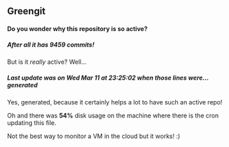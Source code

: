 ## Greengit

#### Do you wonder why this repository is so active?

##### After all it has 9459 commits!

But is it *really* active? Well...

##### Last update was on Wed Mar 11 at 23:25:02 when those lines were... generated

Yes, generated, because it certainly helps a lot to have such an active repo!

Oh and there was **54%** disk usage on the machine
where there is the cron updating this file.

Not the best way to monitor a VM in the cloud but it works! :)
